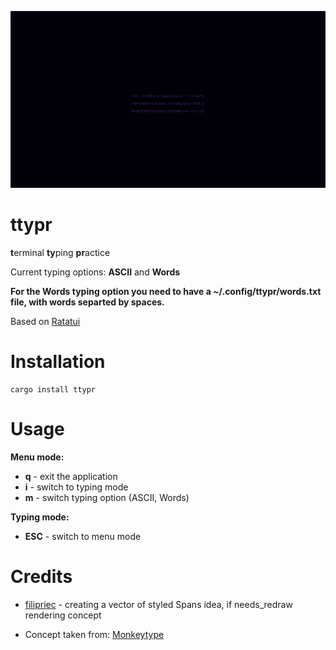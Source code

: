 ![](app-preview.gif)

# ttypr

**t**erminal **ty**ping **pr**actice

Current typing options: **ASCII** and **Words**

**For the Words typing option you need to have a ~/.config/ttypr/words.txt file, with words separted by spaces.**

Based on [Ratatui][Repo]

# Installation

```shell
cargo install ttypr
```

# Usage

**Menu mode:**

- **q** - exit the application
- **i** - switch to typing mode
- **m** - switch typing option (ASCII, Words)

**Typing mode:**

- **ESC** - switch to menu mode

# Credits

- [filipriec][FilipsGitLab] - creating a vector of styled Spans idea, if needs_redraw rendering concept

- Concept taken from: [Monkeytype][MonkeytypeLink]

[Repo]: https://github.com/ratatui/ratatui
[FilipsGitLab]: https://gitlab.com/filipriec
[MonkeytypeLink]: https://monkeytype.com

